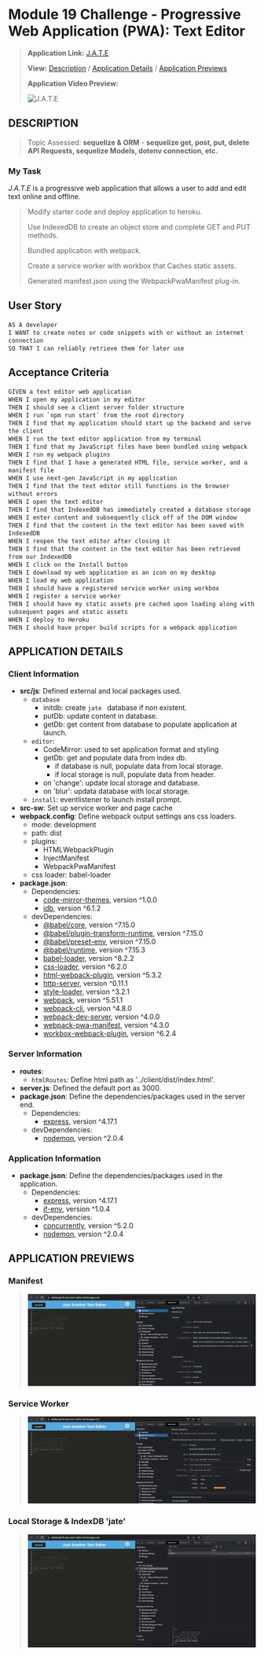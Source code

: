 # Module 19 Challenge - Progressive Web Application (PWA): Text Editor

>**Application Link:** [J.A.T.E](https://challenge19-pwa-text-editor.herokuapp.com/)
>
>**View:** [Description](#description) / [Application Details](#application-details) / [Application Previews](#application-previews)
>
>**Application Video Preview:**
>
>![J.A.T.E](./assets/JATE.gif "J.A.T.E")
> 
## **DESCRIPTION**
> Topic Assessed: **sequelize & ORM** - **sequelize get, post, put, delete API Requests, sequelize Models, dotenv connection, etc.**
### **My Task**
*J.A.T.E* is a progressive web application that allows a user to add and edit text online and offline.
> Modify starter code and deploy application to heroku.
> 
> Use IndexedDB to create an object store and complete GET and PUT methods.
>
> Bundled application with webpack.
>
> Create a service worker with workbox that Caches static assets.
>
> Generated manifest.json using the WebpackPwaManifest plug-in.
> 
## User Story
```
AS A developer
I WANT to create notes or code snippets with or without an internet connection
SO THAT I can reliably retrieve them for later use
```
## Acceptance Criteria
```
GIVEN a text editor web application
WHEN I open my application in my editor
THEN I should see a client server folder structure
WHEN I run `npm run start` from the root directory
THEN I find that my application should start up the backend and serve the client
WHEN I run the text editor application from my terminal
THEN I find that my JavaScript files have been bundled using webpack
WHEN I run my webpack plugins
THEN I find that I have a generated HTML file, service worker, and a manifest file
WHEN I use next-gen JavaScript in my application
THEN I find that the text editor still functions in the browser without errors
WHEN I open the text editor
THEN I find that IndexedDB has immediately created a database storage
WHEN I enter content and subsequently click off of the DOM window
THEN I find that the content in the text editor has been saved with IndexedDB
WHEN I reopen the text editor after closing it
THEN I find that the content in the text editor has been retrieved from our IndexedDB
WHEN I click on the Install button
THEN I download my web application as an icon on my desktop
WHEN I load my web application
THEN I should have a registered service worker using workbox
WHEN I register a service worker
THEN I should have my static assets pre cached upon loading along with subsequent pages and static assets
WHEN I deploy to Heroku
THEN I should have proper build scripts for a webpack application
```
## **APPLICATION DETAILS**

### Client Information
* **src/js**: Defined external and local packages used.
  * `database`
    * initdb: create `jate ` database if non existent.
    * putDb: update content in database.
    * getDb: get content from database to populate application at launch.
  * `editor`:
    * CodeMirror: used to set application format and styling
    * getDb: get and populate data from index db.
      * if database is null, populate data from local storage.
      * if local storage is null, populate data from header.
    * on 'change': update local storage and database.
    * on 'blur': updata database with local storage.
  * `install`: eventlistener to launch install prompt.
* **src-sw**: Set up service worker and page cache
* **webpack.config**: Define webpack output settings ans css loaders.
  * mode: development
  * path: dist
  * plugins:
    * HTMLWebpackPlugin
    * InjectManifest
    * WebpackPwaManifest
  * css loader: babel-loader
* **package.json**:
  * Dependencies: 
    * [code-mirror-themes](https://www.npmjs.com/package/code-mirror-themes), version ^1.0.0
    * [idb](https://www.npmjs.com/package/idb), version ^6.1.2
  * devDependencies:
    * [@babel/core](https://www.npmjs.com/package/@babel/core), version ^7.15.0
    * [@babel/plugin-transform-runtime](https://www.npmjs.com/package/@babel/plugin-transform-runtime), version ^7.15.0
    * [@babel/preset-env](https://www.npmjs.com/package/@babel/preset-env), version ^7.15.0
    * [@babel/runtime](https://www.npmjs.com/package/@babel/runtime), version ^7.15.3
    * [babel-loader](https://www.npmjs.com/package/babel-loader), version ^8.2.2
    * [css-loader](https://www.npmjs.com/package/css-loader), version ^6.2.0
    * [html-webpack-plugin](https://www.npmjs.com/package/html-webpack-plugin), version ^5.3.2
    * [http-server](https://www.npmjs.com/package/http-server), version ^0.11.1
    * [style-loader](https://www.npmjs.com/package/style-loader), version ^3.2.1
    * [webpack](https://www.npmjs.com/package/webpack), version ^5.51.1
    * [webpack-cli](https://www.npmjs.com/package/webpack-cli), version ^4.8.0
    * [webpack-dev-server](https://www.npmjs.com/package/webpack-dev-server), version ^4.0.0
    * [webpack-pwa-manifest](https://www.npmjs.com/package/webpack-pwa-manifest), version ^4.3.0
    * [workbox-webpack-plugin](https://www.npmjs.com/package/workbox-webpack-plugin), version ^6.2.4

### Server Information
* **routes**:
  * `htmlRoutes`: Define html path as '../client/dist/index.html'.
* **server.js**: Defined the default port as 3000.
* **package.json**: Define the dependencies/packages used in the server end.
  * Dependencies: 
    * [express](https://www.npmjs.com/package/express), version ^4.17.1
  * devDependencies:
    * [nodemon](https://www.npmjs.com/package/nodemon), version ^2.0.4

### Application Information
* **package.json**: Define the dependencies/packages used in the application.
  * Dependencies: 
    * [express](https://www.npmjs.com/package/express), version ^4.17.1
    * [if-env](https://www.npmjs.com/package/if-env), version ^1.0.4
  * devDependencies:
    * [concurrently](https://www.npmjs.com/package/concurrently), version ^5.2.0
    * [nodemon](https://www.npmjs.com/package/nodemon), version ^2.0.4


## **APPLICATION PREVIEWS**
### Manifest
>![Manifest](./assets/manifest.png "Manifest")
>
### Service Worker
>![Service Worker](./assets/serviceworker.png "Service Worker")
>
### Local Storage & IndexDB 'jate'
>![indexdb](./assets/storage.png "indexdb")
